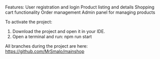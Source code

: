 Features:
User registration and login
Product listing and details
Shopping cart functionality
Order management
Admin panel for managing products

To activate the project:
1. Download the project and open it in your IDE.
2. Open a terminal and run: npm run start

All branches during the project are here: https://github.com/MrSmalo/mainshop
